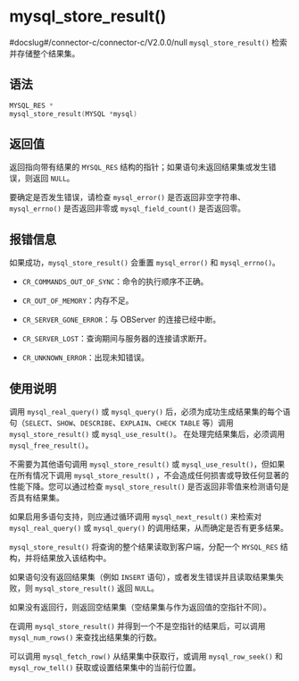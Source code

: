 mysql_store_result() 
=========================================
#docslug#/connector-c/connector-c/V2.0.0/null
`mysql_store_result()` 检索并存储整个结果集。

语法 
-----------------------

```c
MYSQL_RES *
mysql_store_result(MYSQL *mysql)
```



返回值 
------------------------

返回指向带有结果的 `MYSQL_RES` 结构的指针；如果语句未返回结果集或发生错误，则返回 `NULL`。

要确定是否发生错误，请检查 `mysql_error()` 是否返回非空字符串、`mysql_errno()` 是否返回非零或 `mysql_field_count()` 是否返回零。

报错信息 
-------------------------

如果成功，`mysql_store_result()` 会重置 `mysql_error()` 和 `mysql_errno()`。

* `CR_COMMANDS_OUT_OF_SYNC`：命令的执行顺序不正确。

  

* `CR_OUT_OF_MEMORY`：内存不足。

  

* `CR_SERVER_GONE_ERROR`：与 OBServer 的连接已经中断。

  

* `CR_SERVER_LOST`：查询期间与服务器的连接请求断开。

  

* `CR_UNKNOWN_ERROR`：出现未知错误。

  




使用说明 
-------------------------

调用 `mysql_real_query()` 或 `mysql_query()` 后，必须为成功生成结果集的每个语句（`SELECT`、`SHOW`、`DESCRIBE`、`EXPLAIN`、`CHECK TABLE` 等）调用 `mysql_store_result()` 或 `mysql_use_result()`。 在处理完结果集后，必须调用 `mysql_free_result()`。

不需要为其他语句调用 `mysql_store_result()` 或 `mysql_use_result()`，但如果在所有情况下调用 `mysql_store_result()` ，不会造成任何损害或导致任何显著的性能下降。您可以通过检查 `mysql_store_result()` 是否返回非零值来检测语句是否具有结果集。

如果启用多语句支持，则应通过循环调用 `mysql_next_result()` 来检索对 `mysql_real_query()` 或 `mysql_query()` 的调用结果，从而确定是否有更多结果。

`mysql_store_result()` 将查询的整个结果读取到客户端，分配一个 `MYSQL_RES` 结构，并将结果放入该结构中。

如果语句没有返回结果集（例如 `INSERT` 语句），或者发生错误并且读取结果集失败，则 `mysql_store_result()` 返回 `NULL`。

如果没有返回行，则返回空结果集（空结果集与作为返回值的空指针不同）。

在调用 `mysql_store_result()` 并得到一个不是空指针的结果后，可以调用 `mysql_num_rows()` 来查找出结果集的行数。

可以调用 `mysql_fetch_row()` 从结果集中获取行，或调用 `mysql_row_seek()` 和 `mysql_row_tell()` 获取或设置结果集中的当前行位置。
